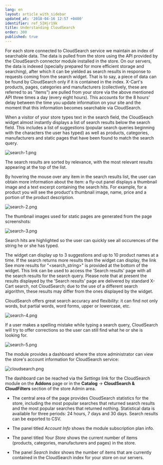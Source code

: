 ```yaml
---
lang: en
layout: article_with_sidebar
updated_at: '2018-04-16 12:57 +0400'
identifier: ref_5IHjr19k
title: Understanding CloudSearch
order: 300
published: true
---
```

For each store connected to CloudSearch service we maintain an index of searchable data. The data is pulled from the store using the API provided by the CloudSearch connector module installed in the store. On our servers, the data is indexed (specially prepared for more efficient storage and searching), after which it can be yielded as search results in response to requests coming from the search widget. That is to say, a piece of data can be found by CloudSearch only if it is contained in the index. X-Cart's products, pages, categories and manufacturers (collectively, these are referred to as "items") are pulled from your store via the above mentioned API three times a day (every eight hours). This accounts for the 8 hours' delay between the time you update information on your site and the moment that this information becomes searchable via CloudSearch.

When a visitor of your store types text in the search field, the CloudSeach widget almost instantly displays a list of search results below the search field. This includes a list of suggestions (popular search queries beginning with the characters the user has typed) as well as products, categories, manufacturers and static pages that have been found to match the search query.

![search-1.png]({{site.baseurl}}/attachments/ref_5IHjr19k/search-1.png)

The search results are sorted by relevance, with the most relevant results appearing at the top of the list.

By hovering the mouse over any item in the search results list, the user can obtain more information about the item: a fly-out panel displays a thumbnail image and a text excerpt containing the search hits. For example, for a product you will see the product's thumbnail image, name, price and a portion of the product description.

![search-2.png]({{site.baseurl}}/attachments/ref_5IHjr19k/search-2.png)

The thumbnail images used for static pages are generated from the page screenshots:

![search-3.png]({{site.baseurl}}/attachments/ref_5IHjr19k/search-3.png)

Search hits are highlighted so the user can quickly see all occurences of the string he or she has typed.

The widget can display up to 3 suggestions and up to 10 product names at a time. If the search returns more results than the widget can display, the link See more results for "<search_string>" is provided at the bottom of the widget. This link can be used to access the 'Search results' page with all the search results for the search query. Please note that at present the results displayed by the 'Search results' page are delivered by standard X-Cart search, not CloudSearch; due to the use of a different search algorithm, these results may differ from the ones displayed by the widget.

CloudSearch offers great search accuracy and flexibility: it can find not only words, but partial words, word forms, upper or lowercase, etc.

![search-4.png]({{site.baseurl}}/attachments/ref_5IHjr19k/search-4.png)

If a user makes a spelling mistake while typing a search query, CloudSearch will try to offer corrections so the user can still find what he or she is looking for.

![search-5.png]({{site.baseurl}}/attachments/ref_5IHjr19k/search-5.png)

The module provides a dashboard where the store administrator can view the store's account information for CloudSearch service:

![cloudsearch.png]({{site.baseurl}}/attachments/ref_5IHjr19k/cloudsearch.png)

The dashboard can be reached via the _Settings_ link for the CloudSearch module on the **Addons** page or in the **Catalog** -> **CloudSearch & CloudFilters** section of the store Admin area.

* The central area of the page provides CloudSearch statistics for the store, including the most popular searches that returned search results and the most popular searches that returned nothing. Statistical data is available for three periods: 24 hours, 7 days and 30 days. Search results can be exported to CSV.

* The panel titled _Account Info_ shows the module subscription plan info. 

* The panel titled _Your Store_ shows the current number of items (products, categories, manufacturers and pages) in the store. 

* The panel _Search Index_ shows the number of items that are currently contained in the CloudSearch index for your store on our servers.
